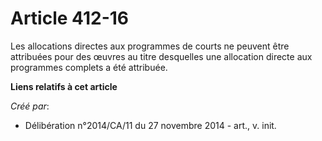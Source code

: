 # Article 412-16

Les allocations directes aux programmes de courts ne peuvent être attribuées pour des œuvres au titre desquelles une
allocation directe aux programmes complets a été attribuée.

**Liens relatifs à cet article**

_Créé par_:

  - Délibération n°2014/CA/11 du 27 novembre 2014 - art., v. init.
